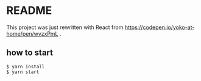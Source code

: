 # README

This project was just rewritten with React from https://codepen.io/yoko-at-home/pen/wvzxPmL .

## how to start

    $ yarn install
    $ yarn start
